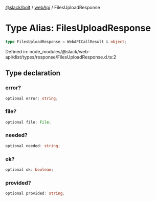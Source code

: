 [@slack/bolt](../../../../index.md) / [webApi](../index.md) / FilesUploadResponse

# Type Alias: FilesUploadResponse

```ts
type FilesUploadResponse = WebAPICallResult & object;
```

Defined in: node\_modules/@slack/web-api/dist/types/response/FilesUploadResponse.d.ts:2

## Type declaration

### error?

```ts
optional error: string;
```

### file?

```ts
optional file: File;
```

### needed?

```ts
optional needed: string;
```

### ok?

```ts
optional ok: boolean;
```

### provided?

```ts
optional provided: string;
```

